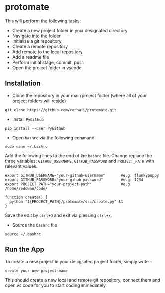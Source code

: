# protomate
This will perform the following tasks:

* Create a new project folder in your designated directory 
* Navigate into the folder  
* Initialize a git repository
* Create a remote repository
* Add remote to the local repository 
* Add a readme file 
* Perform initial stage, commit, push 
* Open the project folder in vscode


## Installation

* Clone the repository in your main project folder (where all of your project folders will reside)

```
git clone https://github.com/rednafi/protomate.git
```

* Install ```PyGithub```

```
pip install --user PyGithub
```

* Open ```bashrc``` via the following command:

```
sudo nano ~/.bashrc
```
Add the following lines to the end of the ```bashrc``` file. Change replace the three variables: ```GITHUB_USERNAME```, ```GITHUB_PASSWORD``` and ```PROJECT_PATH``` with relevant values.

```
export GITHUB_USERNAME="your-github-username"       #e.g. flunkypuppy
export GITHUB_PASSWORD="your-gihub-password"        #e.g. 1234
export PROJECT_PATH="your-project-path"             #e.g. /home/redowan/code/

function create() {
  python "${PROJECT_PATH}/protomate/src/create.py" $1
}
```

Save the edit by ```ctrl+O``` and exit via pressing ```ctrl+x```.

* Source the ```bashrc``` file 

```
source ~/.bashrc
```

## Run the App

To create a new project in your designated project folder, simply write -

```
create your-new-project-name
```

This should create a new local and remote git repository, connect them and open vs code for you to start coding immediately.

